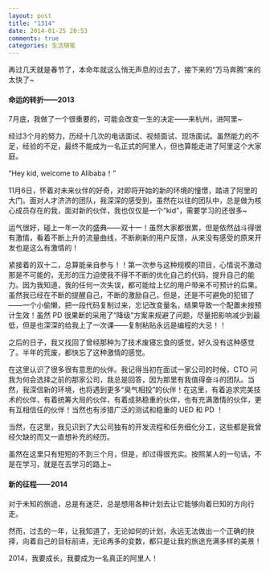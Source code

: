 ```yaml
---
layout: post
title: "1314"
date: 2014-01-25 20:53
comments: true
categories: 生活随笔
---
```

再过几天就是春节了，本命年就这么悄无声息的过去了，接下来的“万马奔腾”来的太快了~

#### 命运的转折——2013

7月底，我做了一个很重要的，可能会改变一生的决定——来杭州，进阿里~

经过3个月的努力，历经十几次的电话面试、视频面试、现场面试。虽然能力的不足，经验的不足，最终不能成为一名正式的阿里人，但也算能走进了阿里这个大家庭。

“Hey kid, welcome to Alibaba！”

11月6日，怀着对未来伙伴的好奇，对即将开始的新的环境的憧憬，踏进了阿里的大门。面对人才济济的团队，我深深的感受到，虽然在以往的团队中，总是做为核心成员存在的我，面对新的伙伴，我也仅仅是一个“kid”，需要学习的还很多~

运气很好，碰上一年一次的盛典——双十一！虽然大家都很累，但是依然战斗得很有激情，看着不断上升的流量曲线，不断刷新的用户反馈，从来没有感受的原来开发也是这么有激情的！

紧接着的双十二，总算能亲自参与！！第一次参与这种规模的项目，心情说不激动那是不可能的，无形的压力迫使我不得不不断的优化自己的代码，提升自己的能力。因为我知道，我的任何一次失误，都可能给上亿的用户带来不可预计的后果。虽然我已经在不断的提醒自己，不断的激励自己，但是，还是不可避免的犯错了——一个小偷懒，把一段代码复制过来，忘记改变量名，结果导致一个配置未按预计生效！虽然 PD 很果断的采用了“降级”方案来规避了问题，尽量把影响减少到最低，但是也深深的给我上了一次课——复制粘贴永远是编程的大忌！！

之后的日子，我又找回了曾经那种为了技术废寝忘食的感觉，好久没有这种感觉了。半年的荒废，都快忘了这种激情的感觉。

在这里认识了很多很有意思的伙伴。我记得当初在面试一家公司的时候，CTO 问我为何会选择之前的那家公司，我总是回答，因为那里有我值得奋斗的团队。当然，我深信新的环境，也将遇到更多“臭气相投”的伙伴！在这里，有着追求完美技术的伙伴，有着统筹大局的伙伴，有着成熟稳重的伙伴，也有充满激情的伙伴，更有互相信任的伙伴！当然也有涉猎广泛的测试和稳重的 UED 和 PD ！

当然，在这里，我见识到了大公司独有的开发流程和任务细化分工，这些都是我曾经欠缺的而又一直想补充的经历。

虽然在这里只有短短的不到三个月，但是，却过得很充实。按照某人的一句话，不是在学习，就是在去学习的路上~

#### 新的征程——2014

对于未知的旅途，总是有迷茫，总是想用各种计划去让它能够向着已知的方向行走。

然而，过去的一年，让我知道了，无论如何的计划，永远无法做出一个正确的抉择，向着自己的目标前进，无论再多的变数，都只是让我的旅途充满多样的美景！

2014，我要成长，我要成为一名真正的阿里人！
